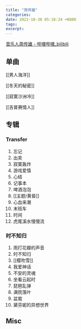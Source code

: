 ```yaml
---
title: "周传雄"
categories: 
date: 2022-10-30 05:18:24 +0800
tags: 
excerpt: 
---
```


[音乐人周传雄 - 哔哩哔哩_bilibili](https://space.bilibili.com/1862400654)

## 单曲

[[男人海洋]]

[[冬天的秘密]]

[[寂寞沙洲冷]]

[[吉普赛情人]]





## 专辑


### Transfer

1. 忘记
2. 出卖
3. 寂寞轰炸
4. 游戏爱情
5. 心结
6. 记事本
7. 啤酒泡泡
8. [[主题/黄昏]]
9. 心血来潮
10. 末班车
11. 时间
12. 虎尾溪水慢慢流

### 时不知归

1. 雨打花瓣的声音
2. 时不知归
3. [[樱吹雪]]
4. 我爱神话
5. 不安的灵魂
6. 坐看云起时
7. 琵琶乱弹
8. 满院落叶
9. 盆栽
10. 黛芬妮的异想世界


## Misc





